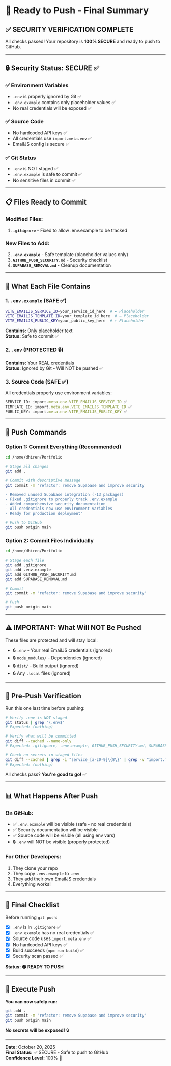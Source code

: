 # 🚀 Ready to Push - Final Summary

## ✅ SECURITY VERIFICATION COMPLETE

All checks passed! Your repository is **100% SECURE** and ready to push to GitHub.

---

## 🔒 Security Status: SECURE ✅

### ✅ **Environment Variables**
- `.env` is properly ignored by Git ✅
- `.env.example` contains only placeholder values ✅
- No real credentials will be exposed ✅

### ✅ **Source Code**
- No hardcoded API keys ✅
- All credentials use `import.meta.env` ✅
- EmailJS config is secure ✅

### ✅ **Git Status**
- `.env` is NOT staged ✅
- `.env.example` is safe to commit ✅
- No sensitive files in commit ✅

---

## 📋 Files Ready to Commit

### Modified Files:
1. **`.gitignore`** - Fixed to allow .env.example to be tracked

### New Files to Add:
2. **`.env.example`** - Safe template (placeholder values only)
3. **`GITHUB_PUSH_SECURITY.md`** - Security checklist
4. **`SUPABASE_REMOVAL.md`** - Cleanup documentation

---

## 🎯 What Each File Contains

### 1. `.env.example` (SAFE ✅)
```bash
VITE_EMAILJS_SERVICE_ID=your_service_id_here  # ← Placeholder
VITE_EMAILJS_TEMPLATE_ID=your_template_id_here  # ← Placeholder
VITE_EMAILJS_PUBLIC_KEY=your_public_key_here  # ← Placeholder
```
**Contains:** Only placeholder text  
**Status:** Safe to commit ✅

### 2. `.env` (PROTECTED 🔒)
**Contains:** Your REAL credentials  
**Status:** Ignored by Git - Will NOT be pushed ✅

### 3. Source Code (SAFE ✅)
All credentials properly use environment variables:
```typescript
SERVICE_ID: import.meta.env.VITE_EMAILJS_SERVICE_ID ✅
TEMPLATE_ID: import.meta.env.VITE_EMAILJS_TEMPLATE_ID ✅
PUBLIC_KEY: import.meta.env.VITE_EMAILJS_PUBLIC_KEY ✅
```

---

## 🚀 Push Commands

### Option 1: Commit Everything (Recommended)
```bash
cd /home/dhiren/Portfolio

# Stage all changes
git add .

# Commit with descriptive message
git commit -m "refactor: remove Supabase and improve security

- Removed unused Supabase integration (-13 packages)
- Fixed .gitignore to properly track .env.example
- Added comprehensive security documentation
- All credentials now use environment variables
- Ready for production deployment"

# Push to GitHub
git push origin main
```

### Option 2: Commit Files Individually
```bash
cd /home/dhiren/Portfolio

# Stage each file
git add .gitignore
git add .env.example
git add GITHUB_PUSH_SECURITY.md
git add SUPABASE_REMOVAL.md

# Commit
git commit -m "refactor: remove Supabase and improve security"

# Push
git push origin main
```

---

## ⚠️ IMPORTANT: What Will NOT Be Pushed

These files are protected and will stay local:

- 🔒 `.env` - Your real EmailJS credentials (ignored)
- 🔒 `node_modules/` - Dependencies (ignored)
- 🔒 `dist/` - Build output (ignored)
- 🔒 Any `.local` files (ignored)

---

## 🧪 Pre-Push Verification

Run this one last time before pushing:

```bash
# Verify .env is NOT staged
git status | grep "\.env$"
# Expected: (nothing)

# Verify what will be committed
git diff --cached --name-only
# Expected: .gitignore, .env.example, GITHUB_PUSH_SECURITY.md, SUPABASE_REMOVAL.md

# Check no secrets in staged files
git diff --cached | grep -i "service_[a-z0-9]\{8\}" | grep -v "import.meta.env"
# Expected: (nothing)
```

All checks pass? **You're good to go!** ✅

---

## 📊 What Happens After Push

### On GitHub:
- ✅ `.env.example` will be visible (safe - no real credentials)
- ✅ Security documentation will be visible
- ✅ Source code will be visible (all using env vars)
- 🔒 `.env` will NOT be visible (properly protected)

### For Other Developers:
1. They clone your repo
2. They copy `.env.example` to `.env`
3. They add their own EmailJS credentials
4. Everything works!

---

## 🎉 Final Checklist

Before running `git push`:

- [x] `.env` is in `.gitignore` ✅
- [x] `.env.example` has no real credentials ✅
- [x] Source code uses `import.meta.env` ✅
- [x] No hardcoded API keys ✅
- [x] Build succeeds (`npm run build`) ✅
- [x] Security scan passed ✅

**Status: 🟢 READY TO PUSH**

---

## 🚀 Execute Push

**You can now safely run:**

```bash
git add .
git commit -m "refactor: remove Supabase and improve security"
git push origin main
```

**No secrets will be exposed!** 🔒

---

**Date:** October 20, 2025  
**Final Status:** ✅ SECURE - Safe to push to GitHub  
**Confidence Level:** 100% 🎯
